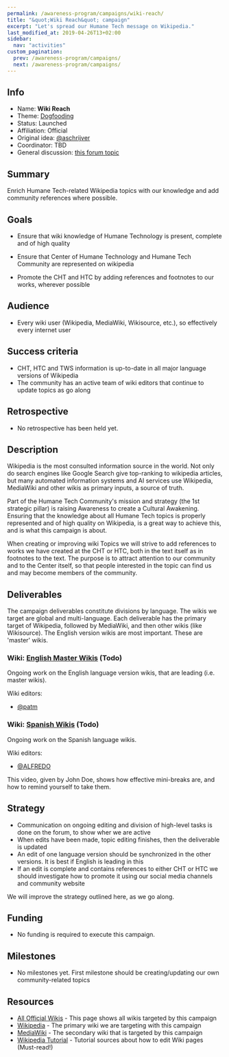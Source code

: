 ```yaml
---
permalink: /awareness-program/campaigns/wiki-reach/
title: "&quot;Wiki Reach&quot; campaign"
excerpt: "Let's spread our Humane Tech message on Wikipedia."
last_modified_at: 2019-04-26T13+02:00
sidebar:
  nav: "activities"
custom_pagination:
  prev: /awareness-program/campaigns/
  next: /awareness-program/campaigns/
---
```


<!-- Please fill in the information below each header according to the instructions.

       - Do NOT remove section headers. Instead add the placeholder text if the section is not needed.
       - You can leave the comments. They can be helpful when editing the issue later on.
       - Replace brackets with appropriate information (unless part of a link), leaving formatting intact.
       - The non-comments texts below provide examples, unless they are placeholder text

    Note: You will not be wasting your time documenting all this. The information in this issue
          should be copied to the Campaign README.md after your feedback is incorporated.
-->

## Info 

<!-- Provide short name that reflects the gist of the campaign, used as working title.
      Also add the link to community forum topic that is used for general discussion. 

      Valid values for 'Status' are: Ideation, Preparing, Launched, Finished
      Valid values for 'Affiliation' are: Official, Unofficial
      Original idea: Link to forum user that first came up with campaign idea
      Coordinator: Link to forum user responsible for coordinating tasks for this campaign, or 'TBD'
-->

- Name: **Wiki Reach**
- Theme: [Dogfooding](/awareness-program/campaign-themes/dogfooding/)
- Status: Launched
- Affiliation: Official
- Original idea: [@aschrijver](https://community.humanetech.com/u/aschrijver/summary)
- Coordinator: TBD
- General discussion: [this forum topic](https://community.humanetech.com/t/3114)

## Summary 

<!-- Clear and concise explanation in 1-3 lines of text. -->

Enrich Humane Tech-related Wikipedia topics with our knowledge and add community references where possible.

## Goals

<!-- Bullet list of the intended effects of the campaign, separated by empty lines. -->

- Ensure that wiki knowledge of Humane Technology is present, complete and of high quality

- Ensure that Center of Humane Technology and Humane Tech Community are represented on wikipedia

- Promote the CHT and HTC by adding references and footnotes to our works, wherever possible

## Audience

<!-- The demographic audience the campaign is targeted to. -->

- Every wiki user (Wikipedia, MediaWiki, Wikisource, etc.), so effectively every internet user

## Success criteria

<!-- (optional) Bullet list detailing how success is measured. -->

- CHT, HTC and TWS information is up-to-date in all major language versions of Wikipedia
- The community has an active team of wiki editors that continue to update topics as go along

## Retrospective

<!-- (optional) Analysis of results after campaign has ended, to see if success criteria were met, and to learn lessons for future campaigns. Use the placeholder text is no retrospective was held yet. Add a date indicator if possible (e.g. 'after 3 months', '24-11-2018'). -->

- No retrospective has been held yet.

## Description

<!-- A longer, more elaborate description (one or more paragraphs of text) -->

Wikipedia is the most consulted information source in the world. Not only do search engines like Google Search give top-ranking to wikipedia articles, but many automated information systems and AI services use Wikipedia, MediaWiki and other wikis as primary inputs, a source of truth.

Part of the Humane Tech Community's mission and strategy (the 1st strategic pillar) is raising Awareness to create a Cultural Awakening. Ensuring that the knowledge about all Humane Tech topics is properly represented and of high quality on Wikipedia, is a great way to achieve this, and is what this campaign is about.

When creating or improving wiki Topics we will strive to add references to works we have created at the CHT or HTC, both in the text itself as in footnotes to the text. The purpose is to attract attention to our community and to the Center itself, so that people interested in the topic can find us and may become members of the community.

## Deliverables

<!-- Sub-headers with the planned deliverables and their summaries. Update this later to reflect changes.  The second sub-header gives an example. -->

The campaign deliverables constitute divisions by language. The wikis we target are global and multi-language. Each deliverable has the primary target of Wikipedia, followed by MediaWiki, and then other wikis (like Wikisource). The English version wikis are most important. These are 'master' wikis.

### Wiki: [English Master Wikis](deliverable-url) (Todo)

Ongoing work on the English language version wikis, that are leading (i.e. master wikis).

Wiki editors:

- [@patm](https://community.humanetech.com/u/patm/summary)

### Wiki: [Spanish Wikis](deliverable2-url) (Todo)

Ongoing work on the Spanish language wikis.

Wiki editors:

- [@ALFREDO](https://community.humanetech.com/u/ALFREDO/summary)

This video, given by John Doe, shows how effective mini-breaks are, and how to remind yourself to take them.

## Strategy

<!-- Outline the (draft) strategy required to attain the success criteria (one or more paragraphs of text, use formatting - like lists - where appropriate). Use this placeholder text if this section is not needed:

- This campaign does not require a strategy. Strategy is defined on the Theme, or in Deliverables.
 -->

- Communication on ongoing editing and division of high-level tasks is done on the forum, to show wher we are active
- When edits have been made, topic editing finishes, then the deliverable is updated
- An edit of one language version should be synchronized in the other versions. It is best if English is leading in this
- If an edit is complete and contains references to either CHT or HTC we should investigate how to promote it using our social media channels and community website

We will improve the strategy outlined here, as we go along.

## Funding

<!-- (optional) Financial requirements, required budget, ways to obtain funds (keep it short, couple of paragraphs, some bullets). If necessary link to separate detailed funding document. Use the placeholder text if no funding is required. -->

- No funding is required to execute this campaign. 

## Milestones

<!-- (optional) Bullet list of past and future milestones for the campaign. Or placeholder bullet "No milestones have been defined." -->

- No milestones yet. First milestone should be creating/updating our own community-related topics

## Resources

<!-- (optional) Links to relevant folders, files and external information, or leave the placeholder text. -->

- [All Official Wikis](https://www.wikimedia.org/) - This page shows all wikis targeted by this campaign
- [Wikipedia](https://www.wikipedia.org/) - The primary wiki we are targeting with this campaign
- [MediaWiki](https://www.mediawiki.org/wiki/MediaWiki) - The secondary wiki that is targeted by this campaign
- [Wikipedia Tutorial](https://en.wikipedia.org/wiki/Wikipedia:Introduction_2) - Tutorial sources about how to edit Wiki pages (Must-read!)
